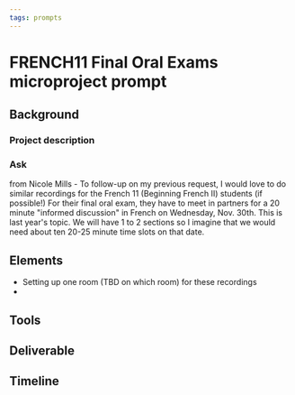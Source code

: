 ```yaml
---
tags: prompts
---
```


# FRENCH11 Final Oral Exams microproject prompt

## Background
### Project description


### Ask
 
from Nicole Mills - To follow-up on my previous request, I would love to do similar recordings for the French 11 (Beginning French II) students (if possible!) For their final oral exam, they have to meet in partners for a 20 minute "informed discussion" in French on Wednesday, Nov. 30th. This is last year's topic. We will have 1 to 2 sections so I imagine that we would need about ten 20-25 minute time slots on that date.

## Elements
* Setting up one room (TBD on which room) for these recordings
*
 
## Tools

## Deliverable

## Timeline
